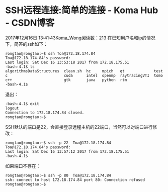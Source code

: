 # SSH远程连接:简单的连接 - Koma Hub - CSDN博客
2017年12月16日 13:41:43[Koma_Wong](https://me.csdn.net/Rong_Toa)阅读数：213
在已知用户名和ip的情况下，简答的ssh如下：
```
rongtao@rongtao:~$ ssh Toa@172.18.174.84
Toa@172.18.174.84's password: 
Last login: Sat Dec 16 13:53:18 2017 from 172.18.175.51
-bash-4.1$ ls
algorithmsDataStructures  clean.sh  hc     mpich   qt             test
c                         cuda      intel  openmp  raytracingVTI  tomo
c++                       gtk       java   python  rtm
-bash-4.1$
```
退出：
```
-bash-4.1$ exit
logout
Connection to 172.18.174.84 closed.
rongtao@rongtao:~$
```
SSH默认的端口是22，会直接登录远程主机的22端口，当然可以对端口进行修改：
```
rongtao@rongtao:~$ ssh -p 22  Toa@172.18.174.84
Toa@172.18.174.84's password: 
Last login: Sat Dec 16 13:57:12 2017 from 172.18.175.51
-bash-4.1$
```
如果端口不存在：
```
rongtao@rongtao:~$ ssh -p 80  Toa@172.18.174.84
ssh: connect to host 172.18.174.84 port 80: Connection refused
rongtao@rongtao:~$
```
